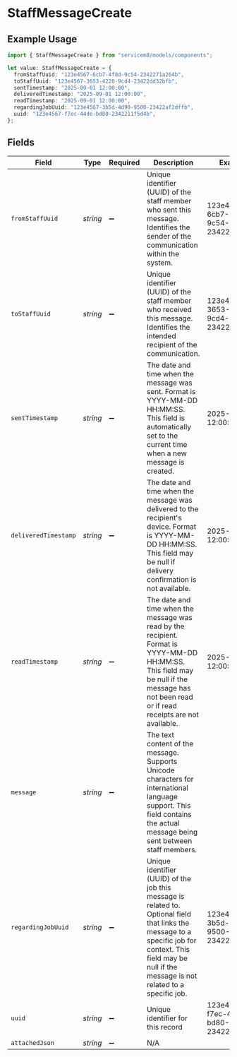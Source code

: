 # StaffMessageCreate

## Example Usage

```typescript
import { StaffMessageCreate } from "servicem8/models/components";

let value: StaffMessageCreate = {
  fromStaffUuid: "123e4567-6cb7-4f8d-9c54-2342271a264b",
  toStaffUuid: "123e4567-3653-4220-9cd4-23422dd32bfb",
  sentTimestamp: "2025-09-01 12:00:00",
  deliveredTimestamp: "2025-09-01 12:00:00",
  readTimestamp: "2025-09-01 12:00:00",
  regardingJobUuid: "123e4567-3b5d-4d90-9500-23422af2dffb",
  uuid: "123e4567-f7ec-44de-bd80-2342211f5d4b",
};
```

## Fields

| Field                                                                                                                                                                                                        | Type                                                                                                                                                                                                         | Required                                                                                                                                                                                                     | Description                                                                                                                                                                                                  | Example                                                                                                                                                                                                      |
| ------------------------------------------------------------------------------------------------------------------------------------------------------------------------------------------------------------ | ------------------------------------------------------------------------------------------------------------------------------------------------------------------------------------------------------------ | ------------------------------------------------------------------------------------------------------------------------------------------------------------------------------------------------------------ | ------------------------------------------------------------------------------------------------------------------------------------------------------------------------------------------------------------ | ------------------------------------------------------------------------------------------------------------------------------------------------------------------------------------------------------------ |
| `fromStaffUuid`                                                                                                                                                                                              | *string*                                                                                                                                                                                                     | :heavy_minus_sign:                                                                                                                                                                                           | Unique identifier (UUID) of the staff member who sent this message. Identifies the sender of the communication within the system.                                                                            | 123e4567-6cb7-4f8d-9c54-2342271a264b                                                                                                                                                                         |
| `toStaffUuid`                                                                                                                                                                                                | *string*                                                                                                                                                                                                     | :heavy_minus_sign:                                                                                                                                                                                           | Unique identifier (UUID) of the staff member who received this message. Identifies the intended recipient of the communication.                                                                              | 123e4567-3653-4220-9cd4-23422dd32bfb                                                                                                                                                                         |
| `sentTimestamp`                                                                                                                                                                                              | *string*                                                                                                                                                                                                     | :heavy_minus_sign:                                                                                                                                                                                           | The date and time when the message was sent. Format is YYYY-MM-DD HH:MM:SS. This field is automatically set to the current time when a new message is created.                                               | 2025-09-01 12:00:00                                                                                                                                                                                          |
| `deliveredTimestamp`                                                                                                                                                                                         | *string*                                                                                                                                                                                                     | :heavy_minus_sign:                                                                                                                                                                                           | The date and time when the message was delivered to the recipient's device. Format is YYYY-MM-DD HH:MM:SS. This field may be null if delivery confirmation is not available.                                 | 2025-09-01 12:00:00                                                                                                                                                                                          |
| `readTimestamp`                                                                                                                                                                                              | *string*                                                                                                                                                                                                     | :heavy_minus_sign:                                                                                                                                                                                           | The date and time when the message was read by the recipient. Format is YYYY-MM-DD HH:MM:SS. This field may be null if the message has not been read or if read receipts are not available.                  | 2025-09-01 12:00:00                                                                                                                                                                                          |
| `message`                                                                                                                                                                                                    | *string*                                                                                                                                                                                                     | :heavy_minus_sign:                                                                                                                                                                                           | The text content of the message. Supports Unicode characters for international language support. This field contains the actual message being sent between staff members.                                    |                                                                                                                                                                                                              |
| `regardingJobUuid`                                                                                                                                                                                           | *string*                                                                                                                                                                                                     | :heavy_minus_sign:                                                                                                                                                                                           | Unique identifier (UUID) of the job this message is related to. Optional field that links the message to a specific job for context. This field may be null if the message is not related to a specific job. | 123e4567-3b5d-4d90-9500-23422af2dffb                                                                                                                                                                         |
| `uuid`                                                                                                                                                                                                       | *string*                                                                                                                                                                                                     | :heavy_minus_sign:                                                                                                                                                                                           | Unique identifier for this record                                                                                                                                                                            | 123e4567-f7ec-44de-bd80-2342211f5d4b                                                                                                                                                                         |
| `attachedJson`                                                                                                                                                                                               | *string*                                                                                                                                                                                                     | :heavy_minus_sign:                                                                                                                                                                                           | N/A                                                                                                                                                                                                          |                                                                                                                                                                                                              |